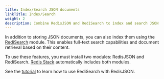 ```yaml
---
title: Index/Search JSON documents
linkTitle: Index/Search
weight: 2
description: Combine RedisJSON and RediSearch to index and search JSON documents
---
```


In addition to storing JSON documents, you can also index them using the [RediSearch](/docs/stack/search) module. This enables full-text search capabilities and document retrieval based on their content.

To use these features, you must install two modules: RedisJSON and RediSearch. [Redis Stack](/docs/stack) automatically includes both modules.

See the [tutorial](/docs/stack/search/indexing_json) to learn how to use RediSearch with RedisJSON.